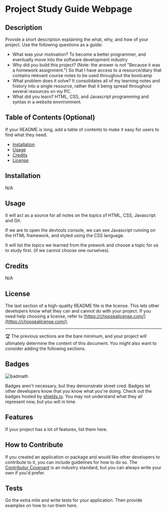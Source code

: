 # Project Study Guide Webpage

## Description

Provide a short description explaining the what, why, and how of your project. Use the following questions as a guide:

- What was your motivation?
To become a better programmer, and eventually move into the software development industry
- Why did you build this project? (Note: the answer is not "Because it was a homework assignment.")
So that I have access to a resource/diary that contains relevant course notes to be used throughout the bootcamp
- What problem does it solve?
It consolidates all of my learning notes and history into a single resource, rather that it being spread throughout several resources on my PC.
- What did you learn?
HTML, CSS, and Javascript programming and syntax in a website envrironment.

## Table of Contents (Optional)

If your README is long, add a table of contents to make it easy for users to find what they need.

- [Installation](#installation)
- [Usage](#usage)
- [Credits](#credits)
- [License](#license)

## Installation

N/A

## Usage

It will act as a source for all notes on the topics of HTML, CSS, Javascript and Git.

If we are to open the devtools console, we can see Javascript running on the HTML framework, and styled using the CSS language.

It will list the topics we learned from the prework and choose a topic for us to study first. (if we cannot choose one ourselves).

## Credits

N/A

## License

The last section of a high-quality README file is the license. This lets other developers know what they can and cannot do with your project. If you need help choosing a license, refer to [https://choosealicense.com/](https://choosealicense.com/).

---

🏆 The previous sections are the bare minimum, and your project will ultimately determine the content of this document. You might also want to consider adding the following sections.

## Badges

![badmath](https://img.shields.io/github/languages/top/nielsenjared/badmath)

Badges aren't necessary, but they demonstrate street cred. Badges let other developers know that you know what you're doing. Check out the badges hosted by [shields.io](https://shields.io/). You may not understand what they all represent now, but you will in time.

## Features

If your project has a lot of features, list them here.

## How to Contribute

If you created an application or package and would like other developers to contribute to it, you can include guidelines for how to do so. The [Contributor Covenant](https://www.contributor-covenant.org/) is an industry standard, but you can always write your own if you'd prefer.

## Tests

Go the extra mile and write tests for your application. Then provide examples on how to run them here.
